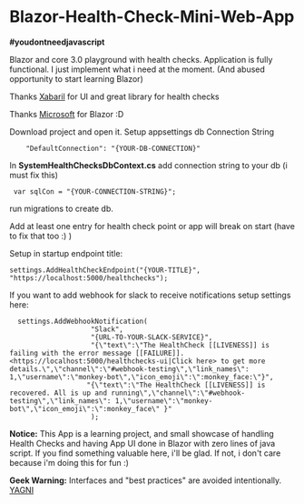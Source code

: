 
# Blazor-Health-Check-Mini-Web-App

**#youdontneedjavascript**

Blazor and core 3.0 playground with health checks.
Application is fully functional. I just implement what i need at the moment. (And abused opportunity to start learning Blazor)

Thanks [Xabaril](https://github.com/Xabaril/AspNetCore.Diagnostics.HealthChecks) for UI and great library for health checks

Thanks [Microsoft](https://dotnet.microsoft.com/apps/aspnet/web-apps/blazor) for Blazor :D

Download project and open it.
Setup appsettings db Connection String

        "DefaultConnection": "{YOUR-DB-CONNECTION}"

In **SystemHealthChecksDbContext.cs**
add connection string to your db (i must fix this)

     var sqlCon = "{YOUR-CONNECTION-STRING}";

run migrations to create db.

Add at least one entry for health check point or app will break on start (have to fix that too :) )

Setup in startup endpoint title:

    settings.AddHealthCheckEndpoint("{YOUR-TITLE}", "https://localhost:5000/healthchecks");

If you want to add webhook for slack to receive notifications setup settings here:

      settings.AddWebhookNotification(
                        "Slack",
                        "{URL-TO-YOUR-SLACK-SERVICE}",
                        "{\"text\":\"The HealthCheck [[LIVENESS]] is failing with the error message [[FAILURE]]. <https://localhost:5000/healthchecks-ui|Click here> to get more details.\",\"channel\":\"#webhook-testing\",\"link_names\": 1,\"username\":\"monkey-bot\",\"icon_emoji\":\":monkey_face:\"}",
                       "{\"text\":\"The HealthCheck [[LIVENESS]] is recovered. All is up and running\",\"channel\":\"#webhook-testing\",\"link_names\": 1,\"username\":\"monkey-bot\",\"icon_emoji\":\":monkey_face\" }"
                        );

**Notice:** This App is a learning project, and small showcase of handling Health Checks and having App UI done in Blazor with zero lines of java script.
If you find something valuable here, i'll be glad.  If not, i don't care because i'm doing this for fun :)

**Geek Warning:** Interfaces and "best practices" are avoided intentionally. 
[YAGNI](https://en.wikipedia.org/wiki/You_aren%27t_gonna_need_it)

